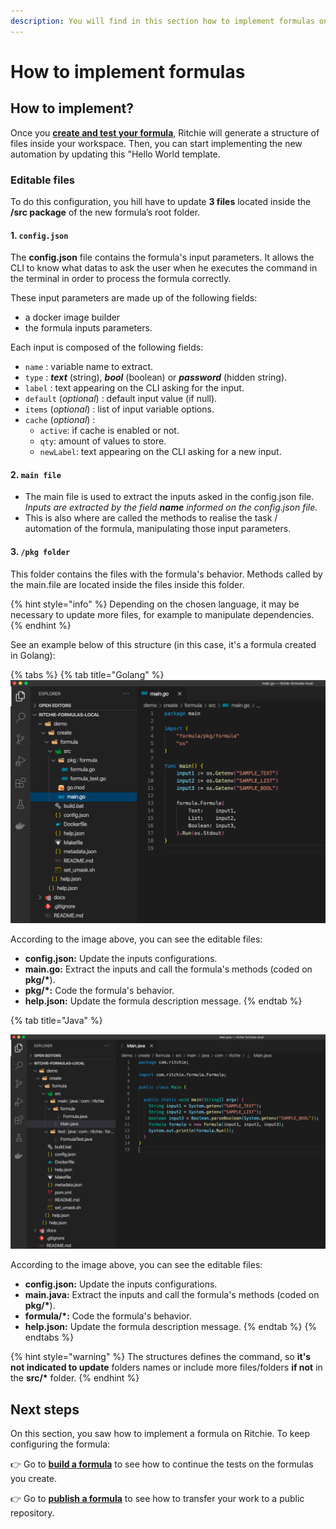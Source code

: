 ```yaml
---
description: You will find in this section how to implement formulas on Ritchie.
---
```


# How to implement formulas

## How to implement? 

Once you [**create and test your formula**](how-to-create-formulas.md), Ritchie will generate a structure of files inside your workspace. Then, you can start implementing the new automation by updating this "Hello World template.

### Editable files 

To do this configuration, you hill have to update **3 files** located inside the **/src package** of the new formula’s root folder. 

#### 1.  **`config.json`**

The **config.json** file contains the formula's input parameters. It allows the CLI to know what datas to ask the user when he executes the command in the terminal in order to process the formula correctly.

These input parameters are made up of the following fields: 

* a docker image builder
* the formula inputs parameters.

Each input is composed of the following fields:

* `name` : variable name to extract.
* `type` : _**text**_ \(string\), _**bool**_ \(boolean\) or _**password**_ \(hidden string\).
* `label`  : text appearing on the CLI asking for the input.
* `default` \(_optional_\) : default input value \(if null\).
* `items` \(_optional_\) : list of input variable options.
* `cache` \(_optional_\) : 
  * `active`: if cache is enabled or not.
  * `qty`: amount of values to store.
  * `newLabel`: text appearing on the CLI asking for a new input. 

#### 2. **`main file`**

* The main file is used to extract the inputs asked in the config.json file.  _Inputs are extracted by the field **name** informed on the config.json file._
* This is also where are called the methods to realise the task / automation of the formula, manipulating  those input parameters. 

#### 3. `/pkg folder`

This folder contains the files with the formula's behavior. Methods called by the main.file are located inside the files inside this folder.

{% hint style="info" %}
Depending on the chosen language, it may be necessary to update more files, for example to manipulate dependencies.
{% endhint %}

See an example below of this structure \(in this case, it's a formula created in Golang\):

{% tabs %}
{% tab title="Golang" %}
![](../.gitbook/assets/go.png)

According to the image above, you can see the editable files:

* **config.json:** Update the inputs configurations.
* **main.go:** Extract the inputs and call the formula's methods \(coded on **pkg/\***\).
* **pkg/\*:** Code the formula's behavior.
* **help.json:** Update the formula description message.
{% endtab %}

{% tab title="Java" %}


![](../.gitbook/assets/java.png)

According to the image above, you can see the editable files:

* **config.json:** Update the inputs configurations.
* **main.java:** Extract the inputs and call the formula's methods \(coded on **pkg/\***\).
* **formula/\*:** Code the formula's behavior.
* **help.json:** Update the formula description message.
{% endtab %}
{% endtabs %}

{% hint style="warning" %}
The structures defines the command, so **it's not indicated to update** folders names or include more files/folders **if not** in the **src/\*** folder.
{% endhint %}

## Next steps 

On this section, you saw how to implement a formula on Ritchie. To keep configuring the formula: 

👉 Go to [**build a formula**](build-a-formula.md) to see how to continue the tests on the formulas you create. 

👉 Go to [**publish a formula**](how-to-publish-a-formula.md) to see how to transfer your work to a public repository. 

